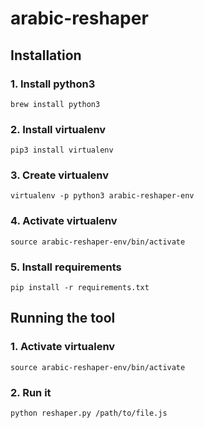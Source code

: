 # arabic-reshaper

## Installation

### 1. Install python3
```
brew install python3
```

### 2. Install virtualenv
```
pip3 install virtualenv
```

### 3. Create virtualenv
```
virtualenv -p python3 arabic-reshaper-env
```

### 4. Activate virtualenv
```
source arabic-reshaper-env/bin/activate
```

### 5. Install requirements
```
pip install -r requirements.txt
```


## Running the tool

### 1. Activate virtualenv
```
source arabic-reshaper-env/bin/activate
```

### 2. Run it
```
python reshaper.py /path/to/file.js
```

